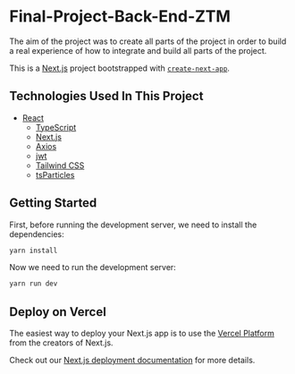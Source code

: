 # Final-Project-Back-End-ZTM

The aim of the project was to create all parts of the project in order to build a real experience of how to integrate and build all parts of the project.


This is a [Next.js](https://nextjs.org/) project bootstrapped with [`create-next-app`](https://github.com/vercel/next.js/tree/canary/packages/create-next-app).

## Technologies Used In This Project

- [React](https://www.typescriptlang.org/pt/docs/handbook/react.html)
    - [TypeScript](https://www.typescriptlang.org/)
    - [Next.js](https://nextjs.org/learn/excel/typescript)
    - [Axios](https://axios-http.com)
    - [jwt](https://jwt.io/)
    - [Tailwind CSS](https://tailwindcss.com/)
    - [tsParticles](https://particles.js.org/)
      
## Getting Started

First, before running the development server, we need to install the dependencies:

```bash
yarn install
```
Now we need to run the development server:

```bash
yarn run dev
```

## Deploy on Vercel

The easiest way to deploy your Next.js app is to use the [Vercel Platform](https://vercel.com/new?utm_medium=default-template&filter=next.js&utm_source=create-next-app&utm_campaign=create-next-app-readme) from the creators of Next.js.

Check out our [Next.js deployment documentation](https://nextjs.org/docs/deployment) for more details.

